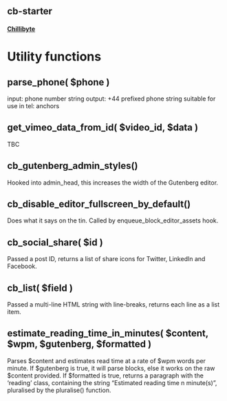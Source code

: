## cb-starter

#### [Chillibyte](https://www.chillibyte.co.uk)


# Utility functions

##	parse_phone( $phone )
input: phone number string
output: +44 prefixed phone string suitable for use in tel: anchors
##	get_vimeo_data_from_id( $video_id, $data )
TBC
##	cb_gutenberg_admin_styles()
Hooked into admin_head, this increases the width of the Gutenberg editor.
##	cb_disable_editor_fullscreen_by_default()
Does what it says on the tin. Called by enqueue_block_editor_assets hook.
##	cb_social_share( $id )
Passed a post ID, returns a list of share icons for Twitter, LinkedIn and Facebook.
##	cb_list( $field )
Passed a multi-line HTML string with line-breaks, returns each line as a list item.
##	estimate_reading_time_in_minutes( $content, $wpm, $gutenberg, $formatted )
Parses $content and estimates read time at a rate of $wpm words per minute. If $gutenberg is true, it will parse blocks, else it works on the raw $content provided. If $formatted is true, returns a paragraph with the ‘reading’ class, containing the string “Estimated reading time n minute(s)”, pluralised by the pluralise() function.

